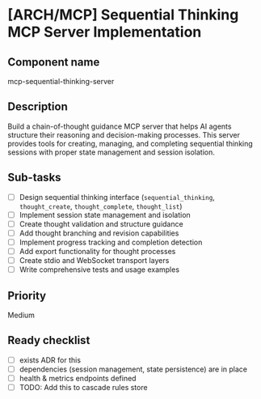 # [ARCH/MCP] Sequential Thinking MCP Server Implementation

## Component name
mcp-sequential-thinking-server

## Description
Build a chain-of-thought guidance MCP server that helps AI agents structure their reasoning and decision-making processes. This server provides tools for creating, managing, and completing sequential thinking sessions with proper state management and session isolation.

## Sub-tasks
- [ ] Design sequential thinking interface (`sequential_thinking`, `thought_create`, `thought_complete`, `thought_list`)
- [ ] Implement session state management and isolation
- [ ] Create thought validation and structure guidance
- [ ] Add thought branching and revision capabilities
- [ ] Implement progress tracking and completion detection
- [ ] Add export functionality for thought processes
- [ ] Create stdio and WebSocket transport layers
- [ ] Write comprehensive tests and usage examples

## Priority
Medium

## Ready checklist
- [ ] exists ADR for this
- [ ] dependencies (session management, state persistence) are in place
- [ ] health & metrics endpoints defined
- [ ] TODO: Add this to cascade rules store
